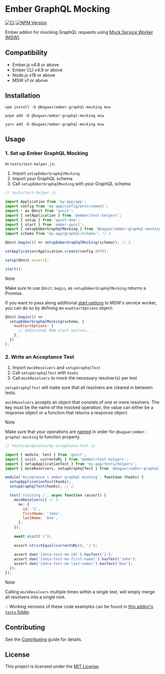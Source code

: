 # Ember GraphQL Mocking

[![CI](https://github.com/Bagaar/ember-graphql-mocking/workflows/CI/badge.svg)](https://github.com/Bagaar/ember-graphql-mocking/actions?query=workflow%3ACI)
[![NPM Version](https://badge.fury.io/js/%40bagaar%2Fember-graphql-mocking.svg)](https://badge.fury.io/js/%40bagaar%2Fember-graphql-mocking)

Ember addon for mocking GraphQL requests using [Mock Service Worker (MSW)](https://github.com/mswjs/msw).

## Compatibility

- Ember.js v4.8 or above
- Ember CLI v4.8 or above
- Node.js v18 or above
- MSW v1 or above

## Installation

```shell
npm install -D @bagaar/ember-graphql-mocking msw
```

```shell
pnpm add -D @bagaar/ember-graphql-mocking msw
```

```shell
yarn add -D @bagaar/ember-graphql-mocking msw
```

## Usage

### 1. Set up Ember GraphQL Mocking

In `tests/test-helper.js`:
1. Import `setupEmberGraphqlMocking`
2. Import your GraphQL schema
3. Call `setupEmberGraphqlMocking` with your GraphQL schema

```javascript
// tests/test-helper.js

import Application from 'my-app/app';
import config from 'my-app/config/environment';
import * as QUnit from 'qunit';
import { setApplication } from '@ember/test-helpers';
import { setup } from 'qunit-dom';
import { start } from 'ember-qunit';
import { setupEmberGraphqlMocking } from '@bagaar/ember-graphql-mocking/test-support'; // 1.
import schema from 'my-app/graphql/schema'; // 2.

QUnit.begin(() => setupEmberGraphqlMocking(schema)); // 3.

setApplication(Application.create(config.APP));

setup(QUnit.assert);

start();
```

> [!NOTE]
> Make sure to use `QUnit.begin`, as `setupEmberGraphqlMocking` returns a Promise.

If you want to pass along additional [start options](https://mswjs.io/docs/api/setup-worker/start#options)
to MSW's service worker, you can do so by defining an `mswStartOptions` object:

```js
QUnit.begin(() =>
  setupEmberGraphqlMocking(schema, {
    mswStartOptions: {
      // Additional MSW start options...
    },
  })
);
```

### 2. Write an Acceptance Test

1. Import `mockResolvers` and `setupGraphqlTest`
2. Call `setupGraphqlTest` with `hooks`
3. Call `mockResolvers` to mock the necessary resolver(s) per test

`setupGraphqlTest` will make sure that all resolvers are cleared in between tests.

`mockResolvers` accepts an object that consists of one or more resolvers. The key must be the name of the mocked operation, the value can either be a response object _or_ a function that returns a response object.

> [!NOTE]
> Make sure that your operations are [named](https://graphql.org/learn/queries/#operation-name) in order for `@bagaar/ember-graphql-mocking` to function properly.

```javascript
// tests/acceptance/my-acceptance-test.js

import { module, test } from 'qunit';
import { visit, currentURL } from '@ember/test-helpers';
import { setupApplicationTest } from 'my-app/tests/helpers';
import { mockResolvers, setupGraphqlTest } from '@bagaar/ember-graphql-mocking/test-support'; // 1.

module('Acceptance | ember graphql mocking', function (hooks) {
  setupApplicationTest(hooks);
  setupGraphqlTest(hooks); // 2.

  test('visiting /', async function (assert) {
    mockResolvers({ // 3.
      me: {
        id: '1',
        firstName: 'John',
        lastName: 'Doe',
      },
    });
    
    await visit('/');
    
    assert.strictEqual(currentURL(), '/');
    
    assert.dom('[data-test-me-id]').hasText('1');
    assert.dom('[data-test-me-first-name]').hasText('John');
    assert.dom('[data-test-me-last-name]').hasText('Doe');
  });
});
```

> [!NOTE]
> Calling `mockResolvers` multiple times within a single test, will simply merge all resolvers into a single root.

💡 Working versions of these code examples can be found in [this addon's `tests` folder](./tests/).

## Contributing

See the [Contributing](CONTRIBUTING.md) guide for details.

## License

This project is licensed under the [MIT License](LICENSE.md).
